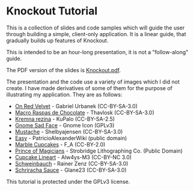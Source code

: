 Knockout Tutorial
================
This is a collection of slides and code samples which will guide the user through building a simple, client-only application. It is a linear guide, that gradually builds up features of Knockout.

This is intended to be an hour-long presentation, it is not a "follow-along" guide.

The PDF version of the slides is [Knockout.pdf](Knockout.pdf).

The presentation and the code use a variety of images which I did not create. I have made derivatives of some of them for the purpose of illustrating my application. They are as follows:

* [On Red Velvet](http://commons.wikimedia.org/wiki/File:The_Blackbird._On_Red_Velvet!.jpg) - Gabriel Urbanek (CC-BY-SA-3.0)
* [Macro Raspas de Chocolate](http://commons.wikimedia.org/wiki/File:Macro_Raspas_de_Chocolate.JPG) - Thavlosk (CC-BY-SA-3.0)
* [Kremna rezina](http://commons.wikimedia.org/wiki/File:Kremna_rezina.jpg) - KuPalo (CC-BY-SA-2.5)
* [Gnome Sad Face](http://commons.wikimedia.org/wiki/File:Gnome-face-sad.svg) - Gnome Icon (GPLv3)
* [Mustache](http://commons.wikimedia.org/wiki/File:Mustache_2013-04-21_10-26.png) - Shelbyajensen (CC-BY-SA-3.0)
* [Easy](http://commons.wikimedia.org/wiki/File:Easy_SVG.svg) - PatricioAlexanderWiki (public domain)
* [Marble Cupcakes](http://commons.wikimedia.org/wiki/File:Marble_cupcakes_(4881539279).jpg) - F_A (CC-BY-2.0)
* [Prince of Magicians](http://commons.wikimedia.org/wiki/File:Frederick_Bancroft,_prince_of_magicians,_the_magician%27s_castle,_performing_arts_poster,_1895.jpg) - Strobridge Lithographing Co. (Public Domain)
* [Cupcake Lineart](http://alw4ys-m3.deviantart.com/art/Cupcake-lineart-179809777) - Alw4ys-M3 (CC-BY-NC 3.0)
* [Schweinbauch](http://commons.wikimedia.org/wiki/File:Schweinebauch-1.jpg) - Rainer Zenz (CC-BY-SA-3.0)
* [Schriracha Sauce](http://commons.wikimedia.org/wiki/File:Sriracha_sauce.JPG) - Glane23 (CC-BY-SA-3.0)

This tutorial is protected under the GPLv3 license.